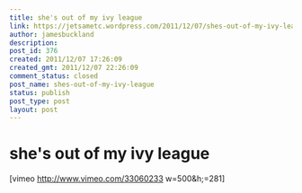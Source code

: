 ```yaml
---
title: she's out of my ivy league
link: https://jetsametc.wordpress.com/2011/12/07/shes-out-of-my-ivy-league/
author: jamesbuckland
description: 
post_id: 376
created: 2011/12/07 17:26:09
created_gmt: 2011/12/07 22:26:09
comment_status: closed
post_name: shes-out-of-my-ivy-league
status: publish
post_type: post
layout: post
---
```


# she's out of my ivy league

[vimeo http://www.vimeo.com/33060233 w=500&h;=281]